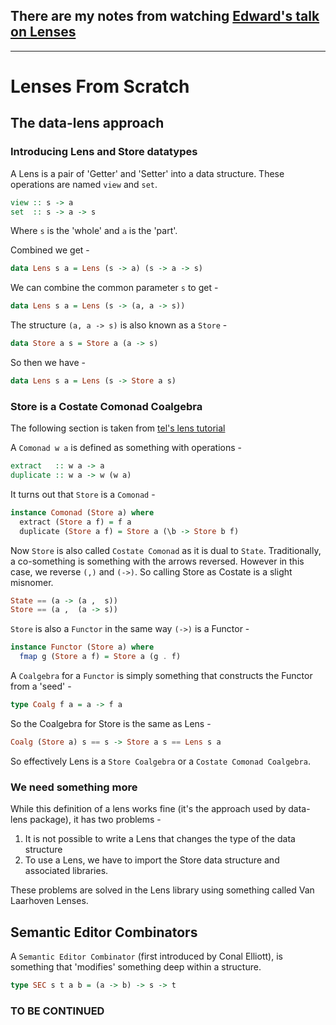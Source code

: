 There are my notes from watching [Edward's talk on Lenses](http://www.youtube.com/watch?v=cefnmjtAolY)
---------------

* * *

# Lenses From Scratch

## The data-lens approach

### Introducing Lens and Store datatypes

A Lens is a pair of 'Getter' and 'Setter' into a data structure. These operations are named `view` and `set`.

```haskell
view :: s -> a
set  :: s -> a -> s
```

Where `s` is the 'whole' and `a` is the 'part'.

Combined we get -

```haskell
data Lens s a = Lens (s -> a) (s -> a -> s)
```

We can combine the common parameter `s` to get -

```haskell
data Lens s a = Lens (s -> (a, a -> s))
```

The structure `(a, a -> s)` is also known as a `Store` -

```haskell
data Store a s = Store a (a -> s)
```

So then we have -

```haskell
data Lens s a = Lens (s -> Store a s)
```

### Store is a Costate Comonad Coalgebra

The following section is taken from [tel's lens tutorial](https://www.fpcomplete.com/user/tel/lenses-from-scratch)

A `Comonad w a` is defined as something with operations -

```haskell
extract   :: w a -> a
duplicate :: w a -> w (w a)
```

It turns out that `Store` is a `Comonad` -

```haskell
instance Comonad (Store a) where
  extract (Store a f) = f a
  duplicate (Store a f) = Store a (\b -> Store b f)
```

Now `Store` is also called `Costate Comonad` as it is dual to `State`. Traditionally, a co-something is something with the arrows reversed. However in this case, we reverse `(,)` and `(->)`. So calling Store as Costate is a slight misnomer.

```haskell
State == (a -> (a ,  s))
Store == (a ,  (a -> s))
```

`Store` is also a `Functor` in the same way `(->)` is a Functor -

```haskell
instance Functor (Store a) where
  fmap g (Store a f) = Store a (g . f)
```

A `Coalgebra` for a `Functor` is simply something that constructs the Functor from a 'seed' -

```haskell
type Coalg f a = a -> f a
```

So the Coalgebra for Store is the same as Lens -

```haskell
Coalg (Store a) s == s -> Store a s == Lens s a
```

So effectively Lens is a `Store Coalgebra` or a `Costate Comonad Coalgebra`.

### We need something more

While this definition of a lens works fine (it's the approach used by data-lens package), it has two problems -

1. It is not possible to write a Lens that changes the type of the data structure
2. To use a Lens, we have to import the Store data structure and associated libraries.

These problems are solved in the Lens library using something called Van Laarhoven Lenses.

## Semantic Editor Combinators

A `Semantic Editor Combinator` (first introduced by Conal Elliott), is something that 'modifies' something deep within a structure.

```haskell
type SEC s t a b = (a -> b) -> s -> t
```

### TO BE CONTINUED ##

